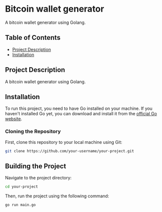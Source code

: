 # Bitcoin wallet generator

A bitcoin wallet generator using Golang.

## Table of Contents

- [Project Description](#project-description)
- [Installation](#installation)

## Project Description

A bitcoin wallet generator using Golang.

## Installation

To run this project, you need to have Go installed on your machine. If you haven't installed Go yet, you can download and install it from 
the [official Go website](https://golang.org/doc/install).

### Cloning the Repository

First, clone this repository to your local machine using Git:

```bash
git clone https://github.com/your-username/your-project.git
```

## Building the Project

Navigate to the project directory:

```bash
cd your-project
```

Then, run the project using the following command:

```bash
go run main.go
```
